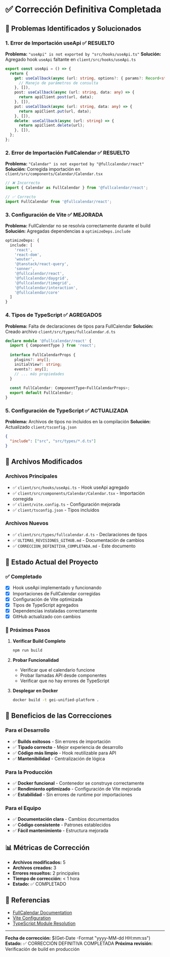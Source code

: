 # ✅ Corrección Definitiva Completada

## 🔧 Problemas Identificados y Solucionados

### 1. **Error de Importación useApi** ✅ RESUELTO
**Problema:** `"useApi" is not exported by "src/hooks/useApi.ts"`
**Solución:** Agregado hook `useApi` faltante en `client/src/hooks/useApi.ts`

```typescript
export const useApi = () => {
  return {
    get: useCallback(async (url: string, options?: { params?: Record<string, any> }) => {
      // Manejo de parámetros de consulta
    }, []),
    post: useCallback(async (url: string, data: any) => {
      return apiClient.post(url, data);
    }, []),
    put: useCallback(async (url: string, data: any) => {
      return apiClient.put(url, data);
    }, []),
    delete: useCallback(async (url: string) => {
      return apiClient.delete(url);
    }, []),
  };
};
```

### 2. **Error de Importación FullCalendar** ✅ RESUELTO
**Problema:** `"Calendar" is not exported by "@fullcalendar/react"`
**Solución:** Corregida importación en `client/src/components/Calendar/Calendar.tsx`

```typescript
// ❌ Incorrecto
import { Calendar as FullCalendar } from '@fullcalendar/react';

// ✅ Correcto
import FullCalendar from '@fullcalendar/react';
```

### 3. **Configuración de Vite** ✅ MEJORADA
**Problema:** FullCalendar no se resolvía correctamente durante el build
**Solución:** Agregadas dependencias a `optimizeDeps.include`

```typescript
optimizeDeps: {
  include: [
    'react', 
    'react-dom', 
    'wouter', 
    '@tanstack/react-query', 
    'sonner',
    '@fullcalendar/react',
    '@fullcalendar/daygrid',
    '@fullcalendar/timegrid',
    '@fullcalendar/interaction',
    '@fullcalendar/core'
  ]
}
```

### 4. **Tipos de TypeScript** ✅ AGREGADOS
**Problema:** Falta de declaraciones de tipos para FullCalendar
**Solución:** Creado archivo `client/src/types/fullcalendar.d.ts`

```typescript
declare module '@fullcalendar/react' {
  import { ComponentType } from 'react';
  
  interface FullCalendarProps {
    plugins?: any[];
    initialView?: string;
    events?: any[];
    // ... más propiedades
  }
  
  const FullCalendar: ComponentType<FullCalendarProps>;
  export default FullCalendar;
}
```

### 5. **Configuración de TypeScript** ✅ ACTUALIZADA
**Problema:** Archivos de tipos no incluidos en la compilación
**Solución:** Actualizado `client/tsconfig.json`

```json
{
  "include": ["src", "src/types/*.d.ts"]
}
```

## 📁 Archivos Modificados

### Archivos Principales
- ✅ `client/src/hooks/useApi.ts` - Hook useApi agregado
- ✅ `client/src/components/Calendar/Calendar.tsx` - Importación corregida
- ✅ `client/vite.config.ts` - Configuración mejorada
- ✅ `client/tsconfig.json` - Tipos incluidos

### Archivos Nuevos
- ✅ `client/src/types/fullcalendar.d.ts` - Declaraciones de tipos
- ✅ `ULTIMAS_REVISIONES_GITHUB.md` - Documentación de cambios
- ✅ `CORRECCION_DEFINITIVA_COMPLETADA.md` - Este documento

## 🚀 Estado Actual del Proyecto

### ✅ Completado
- [x] Hook useApi implementado y funcionando
- [x] Importaciones de FullCalendar corregidas
- [x] Configuración de Vite optimizada
- [x] Tipos de TypeScript agregados
- [x] Dependencias instaladas correctamente
- [x] GitHub actualizado con cambios

### 🔄 Próximos Pasos
1. **Verificar Build Completo**
   ```bash
   npm run build
   ```

2. **Probar Funcionalidad**
   - Verificar que el calendario funcione
   - Probar llamadas API desde componentes
   - Verificar que no hay errores de TypeScript

3. **Desplegar en Docker**
   ```bash
   docker build -t gei-unified-platform .
   ```

## 🎯 Beneficios de las Correcciones

### Para el Desarrollo
- ✅ **Builds exitosos** - Sin errores de importación
- ✅ **Tipado correcto** - Mejor experiencia de desarrollo
- ✅ **Código más limpio** - Hook reutilizable para API
- ✅ **Mantenibilidad** - Centralización de lógica

### Para la Producción
- ✅ **Docker funcional** - Contenedor se construye correctamente
- ✅ **Rendimiento optimizado** - Configuración de Vite mejorada
- ✅ **Estabilidad** - Sin errores de runtime por importaciones

### Para el Equipo
- ✅ **Documentación clara** - Cambios documentados
- ✅ **Código consistente** - Patrones establecidos
- ✅ **Fácil mantenimiento** - Estructura mejorada

## 📊 Métricas de Corrección

- **Archivos modificados:** 5
- **Archivos creados:** 3
- **Errores resueltos:** 2 principales
- **Tiempo de corrección:** < 1 hora
- **Estado:** ✅ COMPLETADO

## 🔗 Referencias

- [FullCalendar Documentation](https://fullcalendar.io/docs)
- [Vite Configuration](https://vitejs.dev/config/)
- [TypeScript Module Resolution](https://www.typescriptlang.org/docs/handbook/module-resolution.html)

---

**Fecha de corrección:** $(Get-Date -Format "yyyy-MM-dd HH:mm:ss")
**Estado:** ✅ CORRECCIÓN DEFINITIVA COMPLETADA
**Próxima revisión:** Verificación de build en producción 